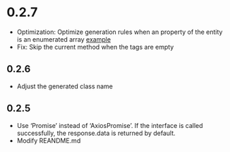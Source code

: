 # 0.2.7

- Optimization: Optimize generation rules when an property of the entity is an enumerated array [example](./example/swagger.enumArray.json)
- Fix: Skip the current method when the tags are empty

## 0.2.6
 - Adjust the generated class name

 ## 0.2.5
 - Use ‘Promise’ instead of ‘AxiosPromise’. If the interface is called successfully, the response.data is returned by default. 
 - Modify REANDME.md